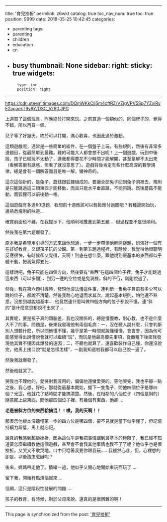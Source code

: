 
---
title: '育兒挫折'
permlink: z6wkt
catalog: true
toc_nav_num: true
toc: true
position: 9999
date: 2018-05-25 10:42:45
categories:
- parenting
tags:
- parenting
- children
- education
- cn
- busy
thumbnail: None
sidebar:
    right:
        sticky: true
widgets:
    -
        type: toc
        position: right
---


https://cdn.steemitimages.com/DQmWKkCiiSm4cftRZrVZjgVPV5Sp7YZxiRvE2apaekT9v9Y/DSC_5280.JPG

上週買了這個玩具，昨晚終於打開來玩。之前買過一個類似的，同個牌子的，覺得不錯，所以再買一個。

兒子等了好幾天，終於可以打開，滿心歡喜，也因此過於激動。

這類遊戲呢，通常是一些簡單的組件，在一個盤子上玩，有些規則，然後有非常多道題目，從最簡單到最難。難的可能大人都會想不出呢！上一個遊戲，玩到中後段，孩子已經玩不太動了，連我都得要花不少時間才能解開，甚至是解不太出來（看解答很有誘惑，但看了就沒意思了）。遊戲背後肯定有些什麼高深的數學規律，總是會有一個解答而且是唯一解，蠻神奇的。

這次這個新的，是兔子，蘑菇跟狐狸組成的。要讓全部兔子回到兔子洞裡去，規則是只能跳過這三類東西才能移動，而且只能水平垂直跳，不能斜跳。然後蘑菇不能動，而狐狸可以前後動一格。

這個遊戲有多達60道題，我想前十道應該可以輕鬆應付過關吧？有種邊開始玩，邊熟悉規則的味道...

確實前面也不難，在我提示下，他順利地推進到第五題 ... 但過程並不是很順利。

然後我在第六題爆發了。

原本我是希望用引導的方式來讓他想通，一步一步帶領他解開謎題，扮演好一個有在好好教育，又跟孩子玩的父親。第一到第五題過程裡，有時候，我覺得他很聰明反應很快，有時候卻又覺得，天啊！到底在想什麼，跟他說到很基本的東西都似乎聽不動，把我氣得要死....

這樣說吧，兔子只能在四個方向，然後要有“東西”在這四個位子裡，兔子才能跳過這東西（可以多個），到另一邊的空位或是兔洞裡。斜的不行，剛剛說過了。

然後，我在第六題引導時，發現他沒法懂這件事，連判斷一隻兔子目前有多少可以跳的位子，都說不清楚。然後我耐心地退而求其次，說起基本規則，怕他還不熟悉，沒想到越說越基本.... 他竟然連什麼叫做四個方向的位子都說不懂，連"斜的"是什麼意思都說不出來了....

其實呢，要是孩子真的頭腦差，我也沒關係的，總是慢慢教，耐心教，也不是什麼大不了的事。問題是，後來我發現他有兩個毛病：一，沒在聽人說什麼，只會判斷別人想聽什麼，所以問他懂不懂，幾乎是第一時間就說懂懂懂，會會會，因為他可能感覺得出說懂說會就可以繼續“玩”，而玩是他最高優先事項，從而種下後面我發現他其實不懂因此爆發的遠因；二，不聽也就算了，還喜歡裝作自己懂，你還沒說完，他馬上接口說“就是怎樣怎樣”，一副我知道啦我都可以自己說一遍了。

然後我就爆發了。

然後他就哭了。

哭我也不理他的，愛哭對我沒用的，偏偏他還蠻愛哭的。等他哭完，我也平靜一點之後，我心想，好吧，那就從最基本開始，擺下一隻兔子，問他四個位子是哪四個？光這，他就花了點時間才能搞清楚。然後，在相鄰的八個位子（四個是斜的）隨意擺上些東西，問他那四個位子裡，有幾個有東西，他卻....

**老是被斜方位的東西給搞混！！噢，我的天啊！！**

那表示他根本沒聽懂第一步的四方位是哪四個，要不見就是當下似乎懂了，但記憶持續力超低，馬上就忘記。

說真的我感到超級挫折，因為這似乎是我把事情講到最基本的極限了，我已經不知道要怎麼繼續教他這個遊戲，甚至會不會我其他事情也教不了了呢？他似乎也是很挫折，又哭又不敢哭地，口中只唸著我要你跟我玩..... 我雖然心疼，但，心裡想的卻是，以後該怎麼辦呢？

後來，媽媽帶走他了。情緒一過，他似乎又開心地開始東玩西玩了....

留下我，開始有點煩惱起來....

但願，這只是階段性發展的問題.....

孩子的教育，有時候，對於父母來說，還真的是很困難的啊！



- - -

This page is synchronized from the post: ['育兒挫折'](https://steemit.com/@deanliu/z6wkt)
